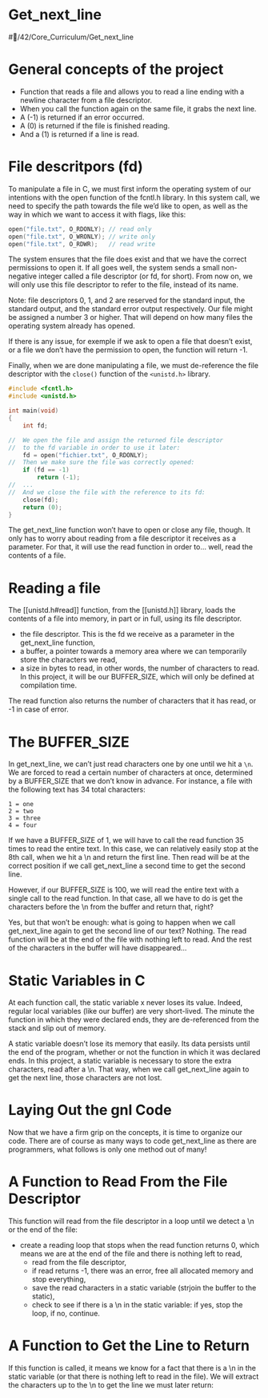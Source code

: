 # Get_next_line
#💾/42/Core_Curriculum/Get_next_line

# General concepts of the project
- Function that reads a file and allows you to read a line ending with a newline character from a file descriptor.
- When you call the function again on the same file, it grabs the next line. 
- A (-1) is returned if an error occurred. 
- A (0) is returned if the file is finished reading.
- And a (1) is returned if a line is read.

# File descritpors (fd)
To manipulate a file in C, we must first inform the operating system of our intentions with the open function of the fcntl.h library. In this system call, we need to specify the path towards the file we’d like to open, as well as the way in which we want to access it with flags, like this:
```c
open("file.txt", O_RDONLY); // read only
open("file.txt", O_WRONLY); // write only
open("file.txt", O_RDWR);   // read write
```
The system ensures that the file does exist and that we have the correct permissions to open it. If all goes well, the system sends a small non-negative integer called a file descriptor (or fd, for short). From now on, we will only use this file descriptor to refer to the file, instead of its name.

Note: file descriptors 0, 1, and 2 are reserved for the standard input, the standard output, and the standard error output respectively. Our file might be assigned a number 3 or higher. That will depend on how many files the operating system already has opened.

If there is any issue, for exemple if we ask to open a file that doesn’t exist, or a file we don’t have the permission to open, the function will return -1.

Finally, when we are done manipulating a file, we must de-reference the file descriptor with the `close()` function of the `<unistd.h>` library.

```c
#include <fcntl.h>
#include <unistd.h>

int	main(void)
{
	int	fd;

//	We open the file and assign the returned file descriptor
//	to the fd variable in order to use it later:
	fd = open("fichier.txt", O_RDONLY);
//	Then we make sure the file was correctly opened:
	if (fd == -1)
		return (-1);
//	...
//	And we close the file with the reference to its fd:
	close(fd);
	return (0);
}
```

The get_next_line function won’t have to open or close any file, though. It only has to worry about reading from a file descriptor it receives as a parameter. For that, it will use the read function in order to… well, read the contents of a file.

# Reading a file
The [[unistd.h#read]] function, from the [[unistd.h]] library, loads the contents of a file into memory, in part or in full, using its file descriptor.
* the file descriptor. This is the fd we receive as a parameter in the get_next_line function,
* a buffer, a pointer towards a memory area where we can temporarily store the characters we read,
* a size in bytes to read, in other words, the number of characters to read. In this project, it will be our BUFFER_SIZE, which will only be defined at compilation time.

The read function also returns the number of characters that it has read, or -1 in case of error.

# The BUFFER_SIZE
In get_next_line, we can’t just read characters one by one until we hit a `\n`. We are forced to read a certain number of characters at once, determined by a BUFFER_SIZE that we don’t know in advance. For instance, a file with the following text has 34 total characters:
```
1 = one
2 = two
3 = three
4 = four
```

If we have a BUFFER_SIZE of 1, we will have to call the read function 35 times to read the entire text. In this case, we can relatively easily stop at the 8th call, when we hit a \n and return the first line. Then read will be at the correct position if we call get_next_line a second time to get the second line.

However, if our BUFFER_SIZE is 100, we will read the entire text with a single call to the read function. In that case, all we have to do is get the characters before the \n from the buffer and return that, right?

Yes, but that won’t be enough: what is going to happen when we call get_next_line again to get the second line of our text? Nothing. The read function will be at the end of the file with nothing left to read. And the rest of the characters in the buffer will have disappeared…

# Static Variables in C
At each function call, the static variable x never loses its value.
Indeed, regular local variables (like our buffer) are very short-lived. The minute the function in which they were declared ends, they are de-referenced from the stack and slip out of memory.

A static variable doesn’t lose its memory that easily. Its data persists until the end of the program, whether or not the function in which it was declared ends. In this project, a static variable is necessary to store the extra characters, read after a \n. That way, when we call get_next_line again to get the next line, those characters are not lost.

# Laying Out the gnl Code
Now that we have a firm grip on the concepts, it is time to organize our code. There are of course as many ways to code get_next_line as there are programmers, what follows is only one method out of many!

# A Function to Read From the File Descriptor
This function will read from the file descriptor in a loop until we detect a \n or the end of the file:
* create a reading loop that stops when the read function returns 0, which means we are at the end of the file and there is nothing left to read,
	* read from the file descriptor,
	* if read returns -1, there was an error, free all allocated memory and stop everything,
	* save the read characters in a static variable (strjoin the buffer to the static),
	* check to see if there is a \n in the static variable: if yes, stop the loop, if no, continue.

# A Function to Get the Line to Return
If this function is called, it means we know for a fact that there is a \n in the static variable (or that there is nothing left to read in the file). We will extract the characters up to the \n to get the line we must later return:
